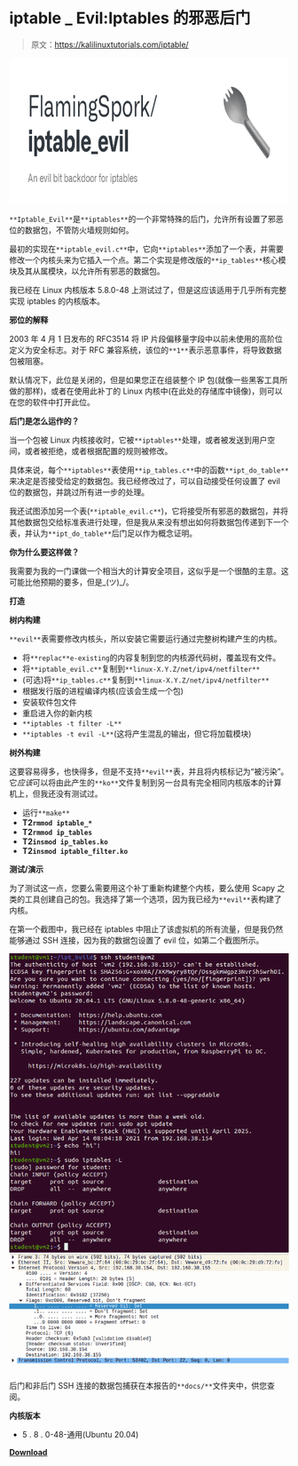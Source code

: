 # iptable _ Evil:Iptables 的邪恶后门

> 原文：<https://kalilinuxtutorials.com/iptable/>

[![](img//46671b4c13604ed3bce7829288f4c978.png)](https://blogger.googleusercontent.com/img/a/AVvXsEj0uFbOIdiNYRlUbBTJ6FrxXOAkuW04_T6dy99nJGXKY3KrCRgIiK7jPMPlVLJPXaAcj8YpKaXFna6a84F_aabFj3uMtJPihCgmjJKAw9JJu-AVjac73f-bZ4hrz3_8psop576a_GC1FYTdrUHhjXEiNyhZHNyI8BfmKpc74-rMmdZlOcPrexW-z2jc=s728)

`**Iptable_Evil**`是`**iptables**`的一个非常特殊的后门，允许所有设置了邪恶位的数据包，不管防火墙规则如何。

最初的实现在`**iptable_evil.c**`中，它向`**iptables**`添加了一个表，并需要修改一个内核头来为它插入一个点。第二个实现是修改版的`**ip_tables**`核心模块及其从属模块，以允许所有邪恶的数据包。

我已经在 Linux 内核版本 5.8.0-48 上测试过了，但是这应该适用于几乎所有完整实现 iptables 的内核版本。

**邪位的解释**

2003 年 4 月 1 日发布的 RFC3514 将 IP 片段偏移量字段中以前未使用的高阶位定义为安全标志。对于 RFC 兼容系统，该位的`**1**`表示恶意事件，将导致数据包被阻塞。

默认情况下，此位是关闭的，但是如果您正在组装整个 IP 包(就像一些黑客工具所做的那样)，或者在使用此补丁的 Linux 内核中(在此处的存储库中镜像)，则可以在您的软件中打开此位。

**后门是怎么运作的？**

当一个包被 Linux 内核接收时，它被`**iptables**`处理，或者被发送到用户空间，或者被拒绝，或者根据配置的规则被修改。

具体来说，每个`**iptables**`表使用`**ip_tables.c**`中的函数`**ipt_do_table**`来决定是否接受给定的数据包。我已经修改过了，可以自动接受任何设置了 evil 位的数据包，并跳过所有进一步的处理。

我还试图添加另一个表(`**iptable_evil.c**`)，它将接受所有邪恶的数据包，并将其他数据包交给标准表进行处理，但是我从来没有想出如何将数据包传递到下一个表，并认为`**ipt_do_table**`后门足以作为概念证明。

**你为什么要这样做？**

我需要为我的一门课做一个相当大的计算安全项目，这似乎是一个很酷的主意。这可能比他预期的要多，但是\_(ツ)_/。

**打造**

**树内构建**

`**evil**`表需要修改内核头，所以安装它需要运行通过完整树构建产生的内核。

*   将`**replac**e-existing`的内容复制到您的内核源代码树，覆盖现有文件。
*   将`**iptable_evil.c**`复制到`**linux-X.Y.Z/net/ipv4/netfilter**`
*   (可选)将`**ip_tables.c**`复制到`**linux-X.Y.Z/net/ipv4/netfilter**`
*   根据发行版的进程编译内核(应该会生成一个包)
*   安装软件包文件
*   重启进入你的新内核
*   `**iptables -t filter -L**`
*   `**iptables -t evil -L**`(这将产生混乱的输出，但它将加载模块)

**树外构建**

这要容易得多，也快得多，但是不支持`**evil**`表，并且将内核标记为“被污染”。它*应该*可以将由此产生的`**ko**`文件复制到另一台具有完全相同内核版本的计算机上，但我还没有测试过。

*   运行`**make**`
*   **T2`rmmod iptable_*`**
*   **T2`rmmod ip_tables`**
*   **T2`insmod ip_tables.ko`**
*   **T2`insmod iptable_filter.ko`**

**测试/演示**

为了测试这一点，您要么需要用这个补丁重新构建整个内核，要么使用 Scapy 之类的工具创建自己的包。我选择了第一个选项，因为我已经为`**evil**`表构建了内核。

在第一个截图中，我已经在 iptables 中阻止了该虚拟机的所有流量，但是我仍然能够通过 SSH 连接，因为我的数据包设置了 evil 位，如第二个截图所示。

![](img//06f465f530932a54581d9300c994390d.png)![](img//e1dc2befc8cbe51f05fe0d82e666f7ef.png)

后门和非后门 SSH 连接的数据包捕获在本报告的`**docs/**`文件夹中，供您查阅。

**内核版本**

*   5 . 8 . 0-48-通用(Ubuntu 20.04)

[**Download**](https://github.com/FlamingSpork/iptable_evil)